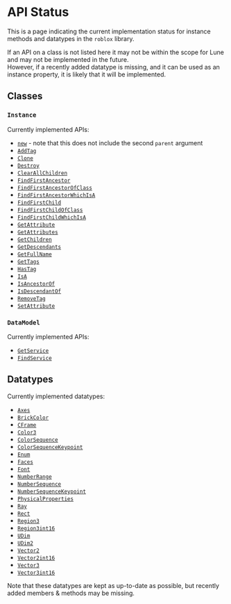 <!-- markdownlint-disable MD041 -->
<!-- markdownlint-disable MD033 -->

# API Status

This is a page indicating the current implementation status for instance methods and datatypes in the `roblox` library.

If an API on a class is not listed here it may not be within the scope for Lune and may not be implemented in the future. <br />
However, if a recently added datatype is missing, and it can be used as an instance property, it is likely that it will be implemented.

## Classes

### `Instance`

Currently implemented APIs:

- [`new`](https://create.roblox.com/docs/reference/engine/datatypes/Instance#new) - note that this does not include the second `parent` argument
- [`AddTag`](https://create.roblox.com/docs/reference/engine/classes/CollectionService#AddTag)
- [`Clone`](https://create.roblox.com/docs/reference/engine/classes/Instance#Clone)
- [`Destroy`](https://create.roblox.com/docs/reference/engine/classes/Instance#Destroy)
- [`ClearAllChildren`](https://create.roblox.com/docs/reference/engine/classes/Instance#ClearAllChildren)
- [`FindFirstAncestor`](https://create.roblox.com/docs/reference/engine/classes/Instance#FindFirstAncestor)
- [`FindFirstAncestorOfClass`](https://create.roblox.com/docs/reference/engine/classes/Instance#FindFirstAncestorOfClass)
- [`FindFirstAncestorWhichIsA`](https://create.roblox.com/docs/reference/engine/classes/Instance#FindFirstAncestorWhichIsA)
- [`FindFirstChild`](https://create.roblox.com/docs/reference/engine/classes/Instance#FindFirstChild)
- [`FindFirstChildOfClass`](https://create.roblox.com/docs/reference/engine/classes/Instance#FindFirstChildOfClass)
- [`FindFirstChildWhichIsA`](https://create.roblox.com/docs/reference/engine/classes/Instance#FindFirstChildWhichIsA)
- [`GetAttribute`](https://create.roblox.com/docs/reference/engine/classes/Instance#GetAttribute)
- [`GetAttributes`](https://create.roblox.com/docs/reference/engine/classes/Instance#GetAttributes)
- [`GetChildren`](https://create.roblox.com/docs/reference/engine/classes/Instance#GetChildren)
- [`GetDescendants`](https://create.roblox.com/docs/reference/engine/classes/Instance#GetDescendants)
- [`GetFullName`](https://create.roblox.com/docs/reference/engine/classes/Instance#GetFullName)
- [`GetTags`](https://create.roblox.com/docs/reference/engine/classes/CollectionService#GetTags)
- [`HasTag`](https://create.roblox.com/docs/reference/engine/classes/CollectionService#HasTag)
- [`IsA`](https://create.roblox.com/docs/reference/engine/classes/Instance#IsA)
- [`IsAncestorOf`](https://create.roblox.com/docs/reference/engine/classes/Instance#IsAncestorOf)
- [`IsDescendantOf`](https://create.roblox.com/docs/reference/engine/classes/Instance#IsDescendantOf)
- [`RemoveTag`](https://create.roblox.com/docs/reference/engine/classes/CollectionService#RemoveTag)
- [`SetAttribute`](https://create.roblox.com/docs/reference/engine/classes/Instance#SetAttribute)

### `DataModel`

Currently implemented APIs:

- [`GetService`](https://create.roblox.com/docs/reference/engine/classes/ServiceProvider#GetService)
- [`FindService`](https://create.roblox.com/docs/reference/engine/classes/ServiceProvider#FindService)

## Datatypes

Currently implemented datatypes:

- [`Axes`](https://create.roblox.com/docs/reference/engine/datatypes/Axes)
- [`BrickColor`](https://create.roblox.com/docs/reference/engine/datatypes/BrickColor)
- [`CFrame`](https://create.roblox.com/docs/reference/engine/datatypes/CFrame)
- [`Color3`](https://create.roblox.com/docs/reference/engine/datatypes/Color3)
- [`ColorSequence`](https://create.roblox.com/docs/reference/engine/datatypes/ColorSequence)
- [`ColorSequenceKeypoint`](https://create.roblox.com/docs/reference/engine/datatypes/ColorSequenceKeypoint)
- [`Enum`](https://create.roblox.com/docs/reference/engine/datatypes/Enum)
- [`Faces`](https://create.roblox.com/docs/reference/engine/datatypes/Faces)
- [`Font`](https://create.roblox.com/docs/reference/engine/datatypes/Font)
- [`NumberRange`](https://create.roblox.com/docs/reference/engine/datatypes/NumberRange)
- [`NumberSequence`](https://create.roblox.com/docs/reference/engine/datatypes/NumberSequence)
- [`NumberSequenceKeypoint`](https://create.roblox.com/docs/reference/engine/datatypes/NumberSequenceKeypoint)
- [`PhysicalProperties`](https://create.roblox.com/docs/reference/engine/datatypes/PhysicalProperties)
- [`Ray`](https://create.roblox.com/docs/reference/engine/datatypes/Ray)
- [`Rect`](https://create.roblox.com/docs/reference/engine/datatypes/Rect)
- [`Region3`](https://create.roblox.com/docs/reference/engine/datatypes/Region3)
- [`Region3int16`](https://create.roblox.com/docs/reference/engine/datatypes/Region3int16)
- [`UDim`](https://create.roblox.com/docs/reference/engine/datatypes/UDim)
- [`UDim2`](https://create.roblox.com/docs/reference/engine/datatypes/UDim2)
- [`Vector2`](https://create.roblox.com/docs/reference/engine/datatypes/Vector2)
- [`Vector2int16`](https://create.roblox.com/docs/reference/engine/datatypes/Vector2int16)
- [`Vector3`](https://create.roblox.com/docs/reference/engine/datatypes/Vector3)
- [`Vector3int16`](https://create.roblox.com/docs/reference/engine/datatypes/Vector3int16)

Note that these datatypes are kept as up-to-date as possible, but recently added members & methods may be missing.
